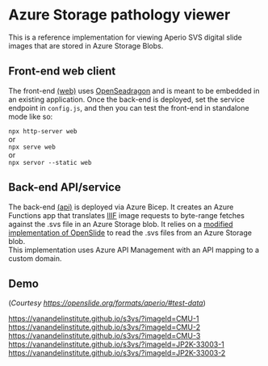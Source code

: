 # Azure Storage pathology viewer
This is a reference implementation for viewing Aperio SVS digital slide images that are stored in Azure Storage Blobs.

## Front-end web client
The front-end [(web)](/web) uses [OpenSeadragon](https://openseadragon.github.io/) and is meant to be embedded in an existing application. Once the back-end is deployed, set the service endpoint in `config.js`, and then you can test the front-end in standalone mode like so:

`npx http-server web`  
or  
`npx serve web`  
or  
`npx servor --static web`

## Back-end API/service
The back-end [(api)](/api) is deployed via Azure Bicep. It creates an Azure Functions app that translates [IIIF](https://iiif.io/api/image/3.0/) image requests to byte-range fetches against the .svs file in an Azure Storage blob. It relies on a [modified implementation of OpenSlide](https://github.com/rmontroy/openslide/tree/azure) to read the .svs files from an Azure Storage blob.  
This implementation uses Azure API Management with an API mapping to a custom domain.

## Demo
(_Courtesy https://openslide.org/formats/aperio/#test-data_)

https://vanandelinstitute.github.io/s3vs/?imageId=CMU-1  
https://vanandelinstitute.github.io/s3vs/?imageId=CMU-2  
https://vanandelinstitute.github.io/s3vs/?imageId=CMU-3  
https://vanandelinstitute.github.io/s3vs/?imageId=JP2K-33003-1  
https://vanandelinstitute.github.io/s3vs/?imageId=JP2K-33003-2  
